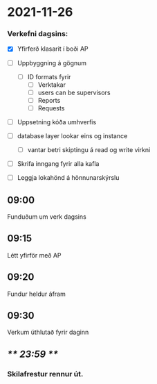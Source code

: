 # 2021-11-26

### Verkefni dagsins:
- [x] Yfirferð klasarit í boði AP
- [ ] Uppbyggning á gögnum
  - [ ] ID formats fyrir
    - [ ] Verktakar
    - [ ] users can be supervisors
    - [ ] Reports
    - [ ] Requests
- [ ] Uppsetning kóða umhverfis
- [ ] database layer lookar eins og instance
  - [ ] vantar betri skiptingu á read og write virkni

- [ ] Skrifa inngang fyrir alla kafla

- [ ] Leggja lokahönd á hönnunarskýrslu

## 09:00
Funduðum um verk dagsins

## 09:15
Létt yfirför með AP

## 09:20
Fundur heldur áfram

## 09:30
Verkum úthlutað fyrir daginn




## _** 23:59 **_
### Skilafrestur rennur út.
